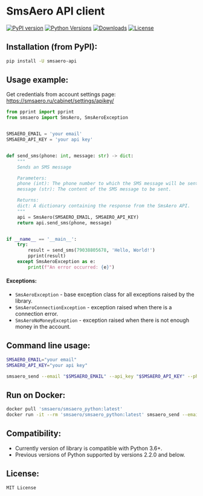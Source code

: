 # SmsAero API client

[![PyPI version](https://badge.fury.io/py/smsaero-api.svg)](https://badge.fury.io/py/smsaero-api)
[![Python Versions](https://img.shields.io/pypi/pyversions/smsaero-api.svg)](https://pypi.org/project/smsaero-api/)
[![Downloads](https://pepy.tech/badge/smsaero-api)](https://pepy.tech/project/smsaero-api)
[![License](https://img.shields.io/badge/license-MIT-blue.svg)](MIT-LICENSE)

## Installation (from PyPI):

```bash
pip install -U smsaero-api
```

## Usage example:

Get credentials from account settings page: https://smsaero.ru/cabinet/settings/apikey/

```python
from pprint import pprint
from smsaero import SmsAero, SmsAeroException


SMSAERO_EMAIL = 'your email'
SMSAERO_API_KEY = 'your api key'


def send_sms(phone: int, message: str) -> dict:
    """
    Sends an SMS message

    Parameters:
    phone (int): The phone number to which the SMS message will be sent.
    message (str): The content of the SMS message to be sent.

    Returns:
    dict: A dictionary containing the response from the SmsAero API.
    """
    api = SmsAero(SMSAERO_EMAIL, SMSAERO_API_KEY)
    return api.send_sms(phone, message)


if __name__ == '__main__':
    try:
        result = send_sms(79038805678, 'Hello, World!')
        pprint(result)
    except SmsAeroException as e:
        print(f"An error occurred: {e}")
```

#### Exceptions:

* `SmsAeroException` - base exception class for all exceptions raised by the library.
* `SmsAeroConnectionException` - exception raised when there is a connection error.
* `SmsAeroNoMoneyException` - exception raised when there is not enough money in the account.


## Command line usage:

```bash
SMSAERO_EMAIL="your email"
SMSAERO_API_KEY="your api key"

smsaero_send --email "$SMSAERO_EMAIL" --api_key "$SMSAERO_API_KEY" --phone 79038805678 --message 'Hello, World!'
```

## Run on Docker:

```bash
docker pull 'smsaero/smsaero_python:latest'
docker run -it --rm 'smsaero/smsaero_python:latest' smsaero_send --email "your email" --api_key "your api key" --phone 79038805678 --message 'Hello, World!'
```

## Compatibility:

* Currently version of library is compatible with Python 3.6+.
* Previous versions of Python supported by versions 2.2.0 and below.


## License:

```
MIT License
```
